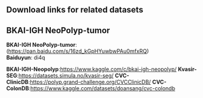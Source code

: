 ## Download links for related datasets

## BKAI-IGH NeoPolyp-tumor

**BKAI-IGH NeoPolyp-tumor**:(https://pan.baidu.com/s/16zd_kGpHYuwbwPAu0mfxRQ)  
**Baiduyun**: di4q

**BKAI-IGH-Neopolyp**:https://www.kaggle.com/c/bkai-igh-neopolyp/
**Kvasir-SEG**:https://datasets.simula.no/kvasir-seg/
**CVC-ClinicDB**:https://polyp.grand-challenge.org/CVCClinicDB/
**CVC-ColonDB**:https://www.kaggle.com/datasets/doansang/cvc-colondb

